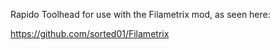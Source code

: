 Rapido Toolhead for use with the Filametrix mod, as seen here:

https://github.com/sorted01/Filametrix
